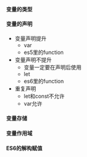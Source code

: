 #### 变量的类型
#### 变量的声明
* 变量声明提升
    * var
    * es5里的function
* 变量声明不提升
    * 变量一定要在声明后使用
    * let
    * es6里的function
* 重复声明
    * let和const不允许
    * var允许 
#### 变量存储
#### 变量作用域
#### ES6的解构赋值
